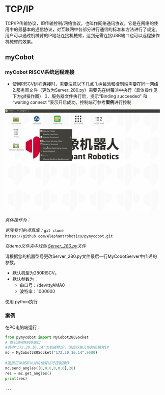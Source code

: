 # TCP/IP

TCP/IP传输协议，即传输控制/网络协议，也叫作网络通讯协议。它是在网络的使用中的最基本的通信协议，对互联网中各部分进行通信的标准和方法进行了规定。用户可以通过机械臂的IP地址连接机械臂，达到无需连接USB端口也可以远程操作机械臂的效果。

## myCobot

### myCobot RISCV系统远程连接

- 使用RISCV远程连接时，需要注意以下几点
   1.树莓派和控制端需要在同一网络
   2.服务器文件（更改为Server_280.py）需要先在树莓派中执行（具体操作见下方gif操作图）
   3、服务器文件执行后，提示“Binding succeeded” 和 “waiting connect ”表示开启成功，控制端可参考**案例**进行控制

![Server](../../../resource\3-FunctionsAndApplications\6.developmentGuide\python\TCPorIP/Server.gif)

*具体操作为：*

*克隆我们的项目库：*`git clone https://github.com/elephantrobotics/pymycobot.git`

*在demo文件夹中找到 [Server_280.py](https://github.com/elephantrobotics/pymycobot/blob/main/demo/Server_280.py)文件* 

请根据您的机器型号更改Server_280.py文件最后一行MyCobotServer中传递的参数。

- 默认机型为280RISCV。
- 默认参数为：
   - 串口号：/dev/ttyAMA0
   - 波特率：1000000

使用 python执行


### 案例

在PC电脑端运行：

```python
from pymycobot import MyCobot280Socket
# 默认使用9000端口
#其中"172.20.10.14"为机械臂IP，请自行输入你的机械臂IP
mc = MyCobot280Socket("172.20.10.14",9000)  

#连接正常就可以对机械臂进行控制操作
mc.send_angles([0,0,0,0,0,0],20)
res = mc.get_angles()
print(res)

...

```
